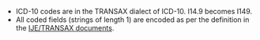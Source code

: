 
* ICD-10 codes are in the TRANSAX dialect of ICD-10.   I14.9 becomes I149.
* All coded fields (strings of length 1) are encoded as per the definition in the [IJE/TRANSAX documents](index.html#cdc-nchs-documentation).